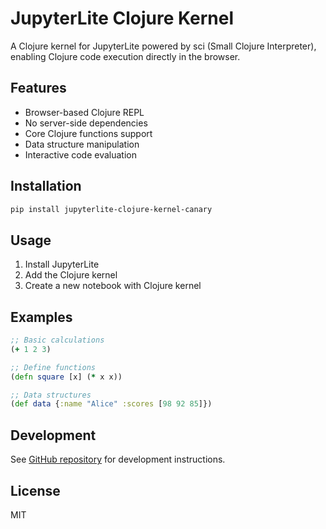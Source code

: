 # JupyterLite Clojure Kernel

A Clojure kernel for JupyterLite powered by sci (Small Clojure Interpreter), enabling Clojure code execution directly in the browser.

## Features

- Browser-based Clojure REPL
- No server-side dependencies
- Core Clojure functions support
- Data structure manipulation
- Interactive code evaluation

## Installation

```bash
pip install jupyterlite-clojure-kernel-canary
```

## Usage

1. Install JupyterLite
2. Add the Clojure kernel
3. Create a new notebook with Clojure kernel

## Examples

```clojure
;; Basic calculations
(+ 1 2 3)

;; Define functions
(defn square [x] (* x x))

;; Data structures
(def data {:name "Alice" :scores [98 92 85]})
```

## Development

See [GitHub repository](https://github.com/bencode/jupyterlite-clojure-kernel) for development instructions.

## License

MIT
